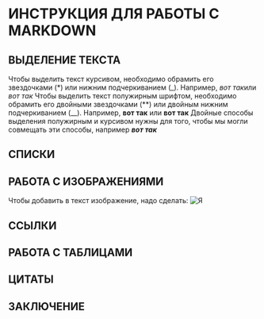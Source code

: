 # ИНСТРУКЦИЯ ДЛЯ РАБОТЫ С MARKDOWN

## ВЫДЕЛЕНИЕ ТЕКСТА

Чтобы выделить текст курсивом, необходимо обрамить его звездочками (*) или нижним подчеркиванием (_). Например, *вот так*или _вот так_
Чтобы выделить текст полужирным шрифтом, необходимо обрамить его двойными звездочками (**) или двойным нижним подчеркиванием (__). Например, **вот так** или __вот так__
Двойные способы выделения полужирным и курсивом нужны для того, чтобы мы могли совмещать эти способы, например _**вот так**_

## СПИСКИ

## РАБОТА С ИЗОБРАЖЕНИЯМИ

Чтобы добавить в текст изображение, надо сделать:
![Я](%D1%8F%D0%BD%D0%BE%D1%80%D0%BC.jpg)

## ССЫЛКИ

## РАБОТА С ТАБЛИЦАМИ

## ЦИТАТЫ

## ЗАКЛЮЧЕНИЕ
